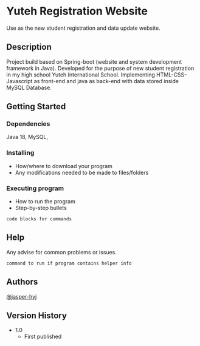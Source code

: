 # Yuteh Registration Website
Use as the new student registration and data update website.

## Description

Project build based on Spring-boot (website and system development framework in Java). Developed for the purpose of new student registration in my high school Yuteh International School. Implementing HTML-CSS-Javascript as front-end and java as back-end with data stored inside MySQL Database.

## Getting Started

### Dependencies
Java 18, MySQL, 

### Installing

* How/where to download your program
* Any modifications needed to be made to files/folders

### Executing program

* How to run the program
* Step-by-step bullets
```
code blocks for commands
```

## Help

Any advise for common problems or issues.
```
command to run if program contains helper info
```

## Authors
[@jasper-hyj](https://twitter.com/jasper-hyj)

## Version History
* 1.0
    * First published

